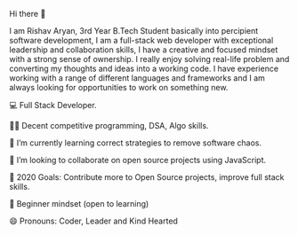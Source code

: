 Hi there 👋 

I am Rishav Aryan, 3rd Year B.Tech Student basically into percipient software development, I am a full-stack web developer with exceptional leadership and collaboration skills, I have a creative and focused mindset with a strong sense of ownership. I really enjoy solving real-life problem and converting my thoughts and ideas into a working code. I have experience working with a range of different languages and frameworks and I am always looking for opportunities to work on something new.

💻   Full Stack Developer.

✍🏻   Decent competitive programming, DSA, Algo skills.

🌱 I’m currently learning correct strategies to remove software chaos.

👯 I’m looking to collaborate on open source projects using JavaScript.

🥅 2020 Goals: Contribute more to Open Source projects, improve full stack skills.

🍎 Beginner mindset (open to learning)

😄 Pronouns: Coder, Leader and Kind Hearted
